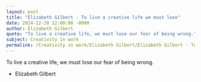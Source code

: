 ```yaml
---
layout: post
title: "Elizabeth Gilbert - To live a creative life we must lose"
date: 2024-12-28 12:00:00 -0000
author: Elizabeth Gilbert
quote: "To live a creative life, we must lose our fear of being wrong."
subject: Creativity in work
permalink: /Creativity in work/Elizabeth Gilbert/Elizabeth Gilbert - To live a creative life we must lose
---
```


To live a creative life, we must lose our fear of being wrong.

- Elizabeth Gilbert
